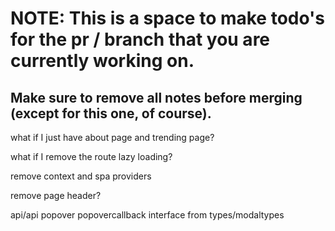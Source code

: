 # NOTE: This is a space to make todo's for the pr / branch that you are currently working on. 
Make sure to remove all notes before merging (except for this one, of course).
----------------------------------------------------------------------------------------------------
what if I just have about page and trending page?

what if I remove the route lazy loading?

remove context and spa providers

remove page header?


api/api
popover
popovercallback interface from types/modaltypes
